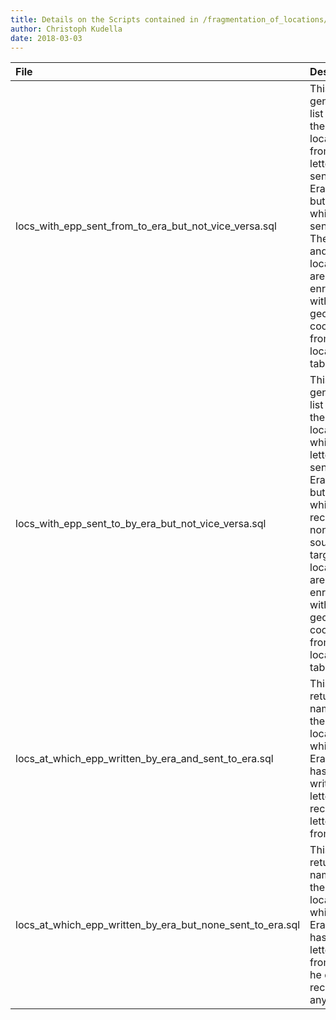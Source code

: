 ```yaml
---
title: Details on the Scripts contained in /fragmentation_of_locations/
author: Christoph Kudella
date: 2018-03-03
---
```


| File | Description |
| :------------- | :------------- |
| locs_with_epp_sent_from_to_era_but_not_vice_versa.sql | This script generates a list of all the locations from which letters were sent to Erasmus but to which he sent none. The source and target locations are enriched with geographic coordinates from the locations table. |
| locs_with_epp_sent_to_by_era_but_not_vice_versa.sql | This script generates a list of all the locations to which letters were sent by Erasmus but from which he received none. The source and target locations are enriched with geographic coordinates from the locations table. |
| locs_at_which_epp_written_by_era_and_sent_to_era.sql | This query returns the names of the locations at which Erasmus has both written letters and received letters from. |
| locs_at_which_epp_written_by_era_but_none_sent_to_era.sql | This query returns the names of the locations at which Erasmus has written letters but from which he did not receive any. |
